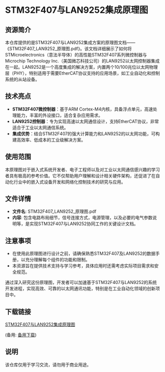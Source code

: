 # STM32F407与LAN9252集成原理图

## 资源简介

本仓库提供的是STM32F407与LAN9252集成方案的原理图文档——《STM32F407_LAN9252_原理图.pdf》。该文档详细展示了如何将STMicroelectronics（意法半导体）的高性能STM32F407系列微控制器与Microchip Technology Inc.（美国微芯科技公司）的LAN9252以太网控制器集成在一起。LAN9252是一个高度集成的解决方案，内置两个10/100兆位以太网物理层（PHY），特别适用于需要EtherCAT协议支持的应用场景，如工业自动化和控制系统的从站设备。

## 技术亮点

- **STM32F407微控制器**：基于ARM Cortex-M4内核，具备浮点单元，高速处理能力，丰富的外设接口，适合复杂应用需求。
- **LAN9252控制器**：专为实现高速以太网通信设计，支持EtherCAT协议，非常适合于工业以太网通信系统。
- **集成优势**：结合STM32F407的强大计算能力和LAN9252的以太网功能，可构建高效率、低成本的工业级解决方案。

## 使用范围

本原理图对于嵌入式系统开发者、电子工程师以及对工业以太网通信感兴趣的学习者具有极高的参考价值。它不仅帮助用户理解和设计相关硬件架构，还促进了在自动化行业中的嵌入式设备开发和网络化控制技术的研究与应用。

## 文件详情

- **文件名**: STM32F407_LAN9252_原理图.pdf
- **内容**: 包含电路布局细节，信号连接方式，电源管理，以及必要的电气参数说明等，是实现STM32F407与LAN9252协同工作的关键设计文档。

## 注意事项

- 在使用此原理图进行设计之前，请确保熟悉STM32F407及LAN9252的数据手册，以充分理解每个组件的功能和限制。
- 本资源旨在提供技术支持与学习参考，具体应用时还需考虑实际项目需求和安全规范。

通过深入研究这份原理图，开发者可以加速基于STM32F407与LAN9252的系统开发进程，实现高效、可靠的以太网通讯功能，特别是在工业自动化领域的创新项目中。

## 下载链接
[STM32F407与LAN9252集成原理图](https://pan.quark.cn/s/5f2e1ed3b534) 

(备用: [备用下载](https://pan.baidu.com/s/1q9B4KCdklJYxMSMBpjwWaw?pwd=1234))

## 说明

该仓库仅用于学习交流，请勿用于商业用途。
